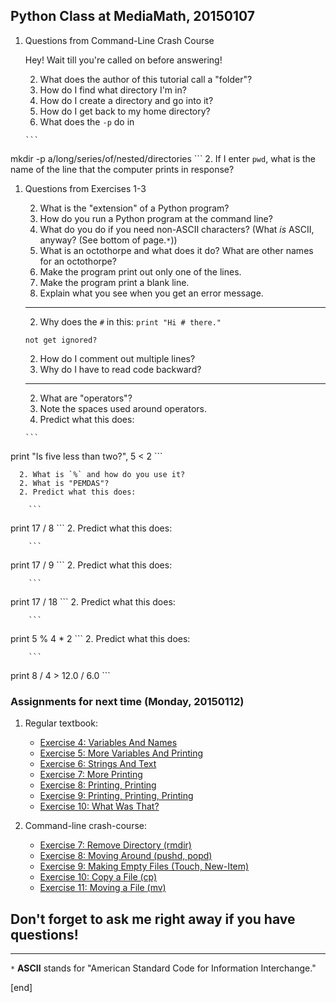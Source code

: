## Python Class at MediaMath, 20150107

 1. Questions from Command-Line Crash Course
 
    Hey! Wait till you're called on before answering!
 
      2. What does the author of this tutorial call a "folder"?
      2. How do I find what directory I'm in?
      2. How do I create a directory and go into it?
      2. How do I get back to my home directory?
      2. What does the `-p` do in

        ```
mkdir -p a/long/series/of/nested/directories
        ```
      2. If I enter `pwd`, what is the name of the line that the computer prints in response?

 1. Questions from Exercises 1-3
 
      2. What is the "extension" of a Python program?
      2. How do you run a Python program at the command line?
      2. What do you do if you need non-ASCII characters? (What _is_ ASCII, anyway? (See bottom of page.`*`))
      2. What is an octothorpe and what does it do? What are other names for an octothorpe?
      2. Make the program print out only one of the lines.
      2. Make the program print a blank line.
      2. Explain what you see when you get an error message.
     ----
      2. Why does the `#` in this:
        ```
print "Hi # there."
        ```

        not get ignored?
      2. How do I comment out multiple lines?
      2. Why do I have to read code backward?
     ----
      2. What are "operators"?
      2. Note the spaces used around operators.
      2. Predict what this does:

        ```
print "Is five less than two?", 5 < 2
        ```

      2. What is `%` and how do you use it?
      2. What is "PEMDAS"?
      2. Predict what this does:

        ```
print 17 / 8
        ```
      2. Predict what this does:

        ```
print 17 / 9
        ```
      2. Predict what this does:

        ```
print 17 / 18
        ```
      2. Predict what this does:

        ```
print 5 % 4 * 2
        ```
      2. Predict what this does:

        ```
print 8 / 4 > 12.0 / 6.0
        ```

### Assignments for next time (Monday, 20150112)

 1. Regular textbook:

      * [Exercise 4: Variables And Names](http://learnpythonthehardway.org/book/ex4.html)
      * [Exercise 5: More Variables And Printing](http://learnpythonthehardway.org/book/ex5.html)
      * [Exercise 6: Strings And Text](http://learnpythonthehardway.org/book/ex6.html)
      * [Exercise 7: More Printing](http://learnpythonthehardway.org/book/ex7.html)
      * [Exercise 8: Printing, Printing](http://learnpythonthehardway.org/book/ex8.html)
      * [Exercise 9: Printing, Printing, Printing](http://learnpythonthehardway.org/book/ex9.html)
      * [Exercise 10: What Was That?](http://learnpythonthehardway.org/book/ex10.html)
 
 1. Command-line crash-course:

      * [Exercise 7: Remove Directory (rmdir)](http://learnpythonthehardway.org/book/appendix-a-cli/ex7.html)
      * [Exercise 8: Moving Around (pushd, popd)](http://learnpythonthehardway.org/book/appendix-a-cli/ex8.html)
      * [Exercise 9: Making Empty Files (Touch, New-Item)](http://learnpythonthehardway.org/book/appendix-a-cli/ex9.html)
      * [Exercise 10: Copy a File (cp)](http://learnpythonthehardway.org/book/appendix-a-cli/ex10.html)
      * [Exercise 11: Moving a File (mv)](qqq)

## Don't forget to ask me right away if you have questions!

----

`*` **ASCII** stands for "American Standard Code for Information Interchange."

[end]